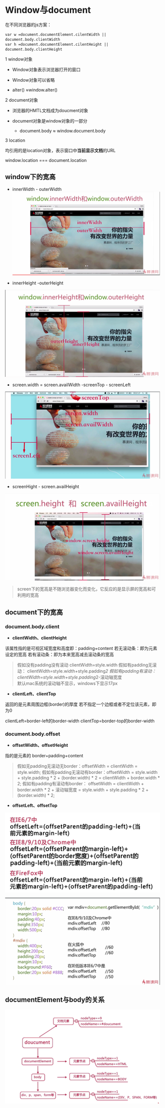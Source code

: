# Window与document

在不同浏览器的js方案：

```
var w =document.documentElement.cilentWidth || document.body.clientWidth
var h =document.documentElement.cilentHeight || document.body.clientHeight

```

1 window对象

* Window对象表示浏览器打开的窗口

* Window对象可以省略

 * alter() ≈window.alter()
 
2 document对象

 * 浏览器的HMTL文档成为doucment对象
 
 * document对象是window对象的一部分
 
   * document.body ≈ window.document.body
   
3 location

均引用的是location对象，表示窗口中**当前显示文档**的URL
 
 window.location === document.location

## window下的宽高

* innerWidth - outerWidth 
![innerwidth](../assets/JS/高宽/innerwidth.png)

* innerHeight -outerHeight

![inerHieght](../assets/JS/高宽/inerHieght.png)

* screen.width = screen.availWidth -screenTop - screenLeft

![innerwidth](../assets/JS/高宽/screenTop.png)

* screenHight - screen.availHeight

![innerwidth](../assets/JS/高宽/sceen.png)

> screen下的宽高是不随浏览器变化而变化，它反应的是显示屏的宽高和可利用的宽高

## document下的宽高

### document.body.client

* **clientWidth、clientHeight**

该属性指的是可视区域宽度和高度即：padding+content
若无滚动条：即为元素设定的宽高
若有滚动条：即为本来宽高减去滚动条的宽高
> 假如没有padding没有滚动 clientWidth=style.width
假如有padding无滚动： clientWidth=style.width+style.padding*2
假如有padding有滚动： clientWidth=style.width+style.padding*2-滚动轴宽度  
默认mac系统的滚动轴不显示，windows下显示17px

* **clientLeft、clientTop**

返回的是元素周围边框(border)的厚度
若不指定一个边框或者不定位该元素，即为0
> 
clientLeft=border-left的border-width
clientTop=border-top的border-width

### document.body.offset

* **offsetWidth、offsetHeight**

指的是元素的  border+padding+content
> 假如无padding无滚动无border：offsetWidth = clientWidth = style.width;
假如有padding无滚动有border：offsetWidth = style.width + style.padding * 2 + (border.width) * 2 = clientWidth + border.width * 2;
假如有padding有滚动有border： offsetWidth = clientWidth + border.width * 2 + 滚动轴宽度 = style.width + style.padding * 2 + (border.width) * 2;

* **offsetLeft、offsetTop**

![innerwidth](../assets/JS/高宽/offset1.png)

![innerwidth](../assets/JS/高宽/offset2.png)

## documentElement与body的关系
 
![innerwidth](../assets/JS/高宽/body.png)


 

